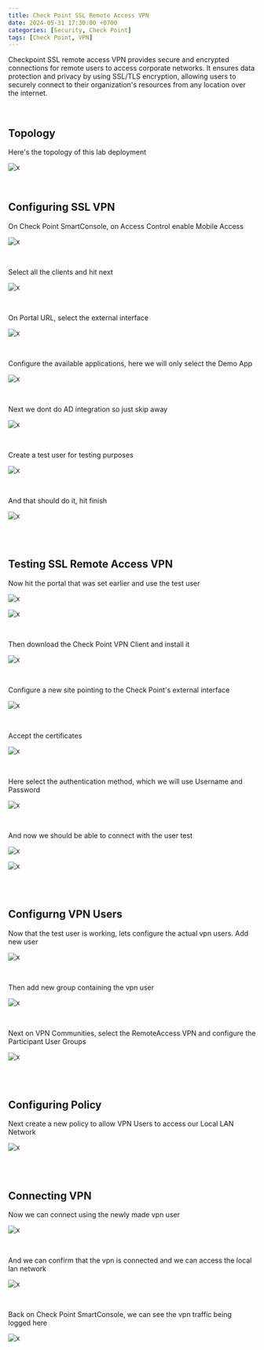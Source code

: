 ```yaml
---
title: Check Point SSL Remote Access VPN
date: 2024-05-31 17:30:00 +0700
categories: [Security, Check Point]
tags: [Check Point, VPN]
---
```


Checkpoint SSL remote access VPN provides secure and encrypted connections for remote users to access corporate networks. It ensures data protection and privacy by using SSL/TLS encryption, allowing users to securely connect to their organization's resources from any location over the internet.

<br>

## Topology

Here's the topology of this lab deployment

![x](/static/2024-05-31-checkpoint-ssl-remote-vpn/00.png)

<br>

## Configuring SSL VPN

On Check Point SmartConsole, on Access Control enable Mobile Access

![x](/static/2024-05-31-checkpoint-ssl-remote-vpn/01.png)

<br>

Select all the clients and hit next

![x](/static/2024-05-31-checkpoint-ssl-remote-vpn/02.png)

<br>

On Portal URL, select the external interface

![x](/static/2024-05-31-checkpoint-ssl-remote-vpn/03.png)

<br>

Configure the available applications, here we will only select the Demo App

![x](/static/2024-05-31-checkpoint-ssl-remote-vpn/04.png)

<br>

Next we dont do AD integration so just skip away

![x](/static/2024-05-31-checkpoint-ssl-remote-vpn/05.png)

<br>

Create a test user for testing purposes

![x](/static/2024-05-31-checkpoint-ssl-remote-vpn/06.png)

<br>

And that should do it, hit finish

![x](/static/2024-05-31-checkpoint-ssl-remote-vpn/07.png)

<br>
<br>

## Testing SSL Remote Access VPN

Now hit the portal that was set earlier and use the test user

![x](/static/2024-05-31-checkpoint-ssl-remote-vpn/08.png)

![x](/static/2024-05-31-checkpoint-ssl-remote-vpn/08a.png)

<br>

Then download the Check Point VPN Client and install it

![x](/static/2024-05-31-checkpoint-ssl-remote-vpn/09.png)

<br>

Configure a new site pointing to the Check Point's external interface

![x](/static/2024-05-31-checkpoint-ssl-remote-vpn/10.png)

<br>

Accept the certificates

![x](/static/2024-05-31-checkpoint-ssl-remote-vpn/11.png)

<br>

Here select the authentication method, which we will use Username and Password

![x](/static/2024-05-31-checkpoint-ssl-remote-vpn/13.png)

<br>

And now we should be able to connect with the user test

![x](/static/2024-05-31-checkpoint-ssl-remote-vpn/15.png)

![x](/static/2024-05-31-checkpoint-ssl-remote-vpn/16.png)

<br>
<br>

## Configurng VPN Users

Now that the test user is working, lets configure the actual vpn users. Add new user

![x](/static/2024-05-31-checkpoint-ssl-remote-vpn/17.png)

<br>

Then add new group containing the vpn user

![x](/static/2024-05-31-checkpoint-ssl-remote-vpn/18.png)

<br>

Next on VPN Communities, select the RemoteAccess VPN and configure the Participant User Groups

![x](/static/2024-05-31-checkpoint-ssl-remote-vpn/19.png)

<br>
<br>

## Configuring Policy

Next create a new policy to allow VPN Users to access our Local LAN Network

![x](/static/2024-05-31-checkpoint-ssl-remote-vpn/20.png)

<br>
<br>

## Connecting VPN

Now we can connect using the newly made vpn user

![x](/static/2024-05-31-checkpoint-ssl-remote-vpn/21.png)

<br>

And we can confirm that the vpn is connected and we can access the local lan network

![x](/static/2024-05-31-checkpoint-ssl-remote-vpn/22.png)

<br>

Back on Check Point SmartConsole, we can see the vpn traffic being logged here

![x](/static/2024-05-31-checkpoint-ssl-remote-vpn/23.png)

<br>






















































